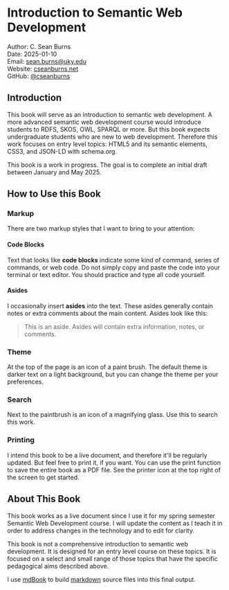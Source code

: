 # Introduction to Semantic Web Development

Author: C. Sean Burns  
Date: 2025-01-10  
Email: sean.burns@uky.edu  
Website: [cseanburns.net](https://cseanburns.net)  
GitHub: [@cseanburns](https://github.com/cseanburns)

## Introduction

This book will serve as an introduction to semantic web development.
A more advanced semantic web development course would introduce students to RDFS, SKOS, OWL, SPARQL or more.
But this book expects undergraduate students who are new to web development.
Therefore this work focuses on entry level topics: HTML5 and its semantic elements, CSS3, and JSON-LD with schema.org.

This book is a work in progress.
The goal is to complete an initial draft between January and May 2025.

## How to Use this Book

### Markup

There are two markup styles that I want to bring to your attention:

#### Code Blocks

Text that looks like **code blocks** indicate some kind of command, series of commands, or web code.
Do not simply copy and paste the code into your terminal or text editor.
You should practice and type all code yourself.

#### Asides

I occasionally insert **asides** into the text.
These asides generally contain notes or extra comments about the main content.
Asides look like this:

> This is an aside.
> Asides will contain extra information, notes, or comments.

### Theme

At the top of the page is an icon of a paint brush.
The default theme is darker text on a light background, but you can change the theme per your preferences.

### Search

Next to the paintbrush is an icon of a magnifying glass.
Use this to search this work.

### Printing

I intend this book to be a live document, and therefore it'll be regularly updated.
But feel free to print it, if you want.
You can use the print function to save the entire book as a PDF file.
See the printer icon at the top right of the screen to get started.

## About This Book

This book works as a live document since I use it for my spring semester Semantic Web Development course.
I will update the content as I teach it in order to address changes in the technology and to edit for clarity.

This book is not a comprehensive introduction to semantic web development.
It is designed for an entry level course on these topics.
It is focused on a select and small range of those topics that have the specific pedagogical aims described above.

I use [mdBook][mdbook] to build [markdown][markdown] source files into this final output.

[markdown]:https://www.markdownguide.org/
[mdbook]:https://github.com/rust-lang/mdBook
